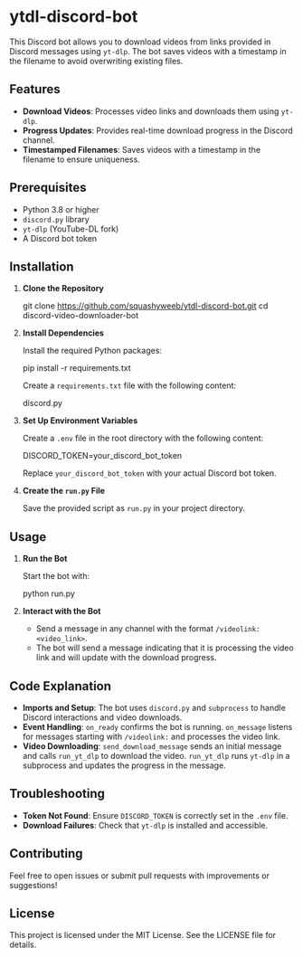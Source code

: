 # ytdl-discord-bot

This Discord bot allows you to download videos from links provided in Discord messages using `yt-dlp`. The bot saves videos with a timestamp in the filename to avoid overwriting existing files.

## Features

- **Download Videos**: Processes video links and downloads them using `yt-dlp`.
- **Progress Updates**: Provides real-time download progress in the Discord channel.
- **Timestamped Filenames**: Saves videos with a timestamp in the filename to ensure uniqueness.

## Prerequisites

- Python 3.8 or higher
- `discord.py` library
- `yt-dlp` (YouTube-DL fork)
- A Discord bot token

## Installation

1. **Clone the Repository**
   
   git clone https://github.com/squashyweeb/ytdl-discord-bot.git
   cd discord-video-downloader-bot

2. **Install Dependencies**

   Install the required Python packages:

   pip install -r requirements.txt

   Create a `requirements.txt` file with the following content:

   discord.py

3. **Set Up Environment Variables**

   Create a `.env` file in the root directory with the following content:

   DISCORD_TOKEN=your_discord_bot_token

   Replace `your_discord_bot_token` with your actual Discord bot token.

4. **Create the `run.py` File**

   Save the provided script as `run.py` in your project directory.

## Usage

1. **Run the Bot**

   Start the bot with:

   python run.py

2. **Interact with the Bot**

   - Send a message in any channel with the format `/videolink: <video_link>`.
   - The bot will send a message indicating that it is processing the video link and will update with the download progress.

## Code Explanation

- **Imports and Setup**: The bot uses `discord.py` and `subprocess` to handle Discord interactions and video downloads.
- **Event Handling**: `on_ready` confirms the bot is running. `on_message` listens for messages starting with `/videolink:` and processes the video link.
- **Video Downloading**: `send_download_message` sends an initial message and calls `run_yt_dlp` to download the video. `run_yt_dlp` runs `yt-dlp` in a subprocess and updates the progress in the message.

## Troubleshooting

- **Token Not Found**: Ensure `DISCORD_TOKEN` is correctly set in the `.env` file.
- **Download Failures**: Check that `yt-dlp` is installed and accessible.

## Contributing

Feel free to open issues or submit pull requests with improvements or suggestions!

## License

This project is licensed under the MIT License. See the LICENSE file for details.
